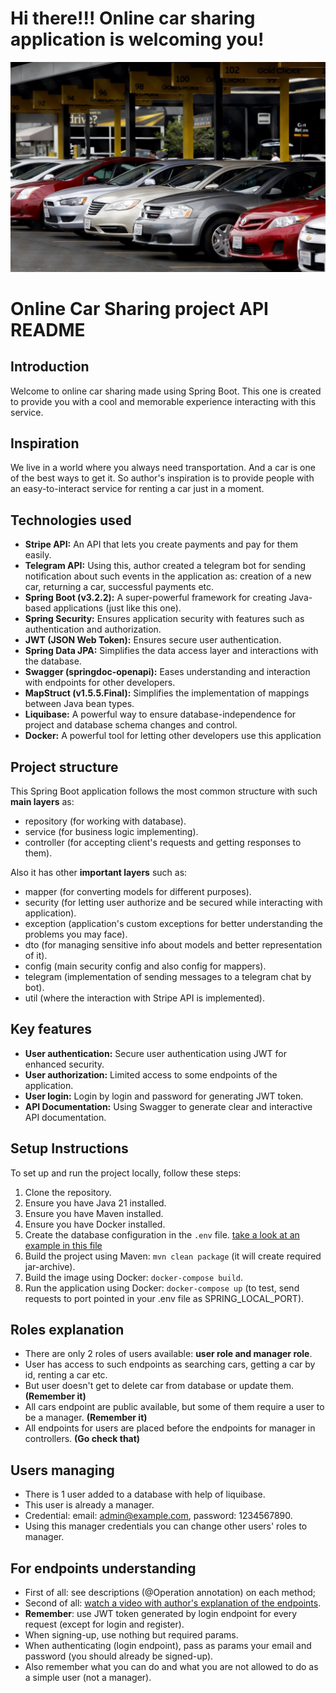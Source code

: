 # Hi there!!! Online car sharing application is welcoming you!

![1GIF](car_sharing.jpeg)

# Online Car Sharing project API README

## Introduction

Welcome to online car sharing made using Spring Boot. This one is created to provide you with a cool and memorable experience interacting with this service.

## Inspiration

We live in a world where you always need transportation. And a car is one of the best ways to get it. So author's inspiration is to provide people with an easy-to-interact service for renting a car just in a moment.

## Technologies used

- **Stripe API:** An API that lets you create payments and pay for them easily.
- **Telegram API:** Using this, author created a telegram bot for sending notification about such events in the application as: creation of a new car, returning a car, successful payments etc.
- **Spring Boot (v3.2.2):** A super-powerful framework for creating Java-based applications (just like this one).
- **Spring Security:** Ensures application security with features such as authentication and authorization.
- **JWT (JSON Web Token):** Ensures secure user authentication.
- **Spring Data JPA:** Simplifies the data access layer and interactions with the database.
- **Swagger (springdoc-openapi):** Eases understanding and interaction with endpoints for other developers.
- **MapStruct (v1.5.5.Final):** Simplifies the implementation of mappings between Java bean types.
- **Liquibase:** A powerful way to ensure database-independence for project and database schema changes and control.
- **Docker:** A powerful tool for letting other developers use this application

## Project structure

This Spring Boot application follows the most common structure with such **main layers** as:
- repository (for working with database).
- service (for business logic implementing).
- controller (for accepting client's requests and getting responses to them).

Also it has other **important layers** such as:
- mapper (for converting models for different purposes).
- security (for letting user authorize and be secured while interacting with application).
- exception (application's custom exceptions for better understanding the problems you may face).
- dto (for managing sensitive info about models and better representation of it).
- config (main security config and also config for mappers).
- telegram (implementation of sending messages to a telegram chat by bot).
- util (where the interaction with Stripe API is implemented).

## Key features

- **User authentication:** Secure user authentication using JWT for enhanced security.
- **User authorization:** Limited access to some endpoints of the application.
- **User login:** Login by login and password for generating JWT token.
- **API Documentation:** Using Swagger to generate clear and interactive API documentation.

## Setup Instructions

To set up and run the project locally, follow these steps:

1. Clone the repository.
2. Ensure you have Java 21 installed.
3. Ensure you have Maven installed.
4. Ensure you have Docker installed.
5. Create the database configuration in the `.env` file. [take a look at an example in this file](.envSample)
6. Build the project using Maven: `mvn clean package` (it will create required jar-archive).
7. Build the image using Docker: `docker-compose build`.
8. Run the application using Docker: `docker-compose up` (to test, send requests to port pointed in your .env file as SPRING_LOCAL_PORT).

## Roles explanation

- There are only 2 roles of users available: **user role and manager role**.
- User has access to such endpoints as searching cars, getting a car by id, renting a car etc.
- But user doesn't get to delete car from database or update them. **(Remember it)**
- All cars endpoint are public available, but some of them require a user to be a manager. **(Remember it)**
- All endpoints for users are placed before the endpoints for manager in controllers. **(Go check that)**

## Users managing

- There is 1 user added to a database with help of liquibase.
- This user is already a manager.
- Credential: email: admin@example.com, password: 1234567890.
- Using this manager credentials you can change other users' roles to manager.

## For endpoints understanding

- First of all: see descriptions (@Operation annotation) on each method;
- Second of all: [watch a video with author's explanation of the endpoints](https://www.loom.com/share/82d71e6b11744338adada836d852198e?sid=4625c335-2ec2-4d1e-9610-27df58693e5f).
- **Remember**: use JWT token generated by login endpoint for every request  (except for login and register).
- When signing-up, use nothing but required params.
- When authenticating (login endpoint), pass as params your email and password (you should already be signed-up).
- Also remember what you can do and what you are not allowed to do as a simple user (not a manager).
